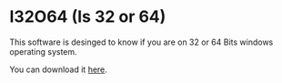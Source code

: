 # I32O64 (Is 32 or 64)
This software is desinged to know if you are on 32 or 64 Bits windows operating system.

You can download it [here](https://github.com/TheSome1/I32O64/releases/latest).
